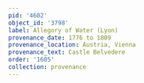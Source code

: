 ```yaml
---
pid: '4602'
object_id: '3798'
label: Allegory of Water (Lyon)
provenance_date: 1776 to 1809
provenance_location: Austria, Vienna
provenance_text: Castle Belvedere
order: '1605'
collection: provenance
---
```

